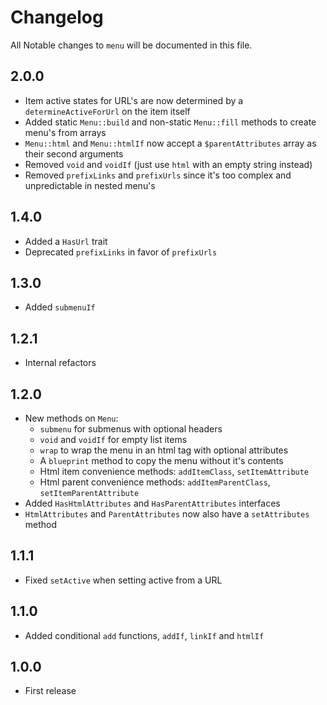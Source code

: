 # Changelog

All Notable changes to `menu` will be documented in this file.

## 2.0.0
- Item active states for URL's are now determined by a `determineActiveForUrl` on the item itself
- Added static `Menu::build` and non-static `Menu::fill` methods to create menu's from arrays
- `Menu::html` and `Menu::htmlIf` now accept a `$parentAttributes` array as their second arguments  
- Removed `void` and `voidIf` (just use `html` with an empty string instead)
- Removed `prefixLinks` and `prefixUrls` since it's too complex and unpredictable in nested menu's

## 1.4.0
- Added a `HasUrl` trait
- Deprecated `prefixLinks` in favor of `prefixUrls`

## 1.3.0
- Added `submenuIf`

## 1.2.1
- Internal refactors

## 1.2.0
- New methods on `Menu`:
    - `submenu` for submenus with optional headers
    - `void` and `voidIf` for empty list items
    - `wrap` to wrap the menu in an html tag with optional attributes
    - A `blueprint` method to copy the menu without it's contents
    - Html item convenience methods: `addItemClass`, `setItemAttribute`
    - Html parent convenience methods: `addItemParentClass`, `setItemParentAttribute`
- Added `HasHtmlAttributes` and `HasParentAttributes` interfaces
- `HtmlAttributes` and `ParentAttributes` now also have a `setAttributes` method

## 1.1.1
- Fixed `setActive` when setting active from a URL

## 1.1.0
- Added conditional `add` functions, `addIf`, `linkIf` and `htmlIf`

## 1.0.0
- First release
